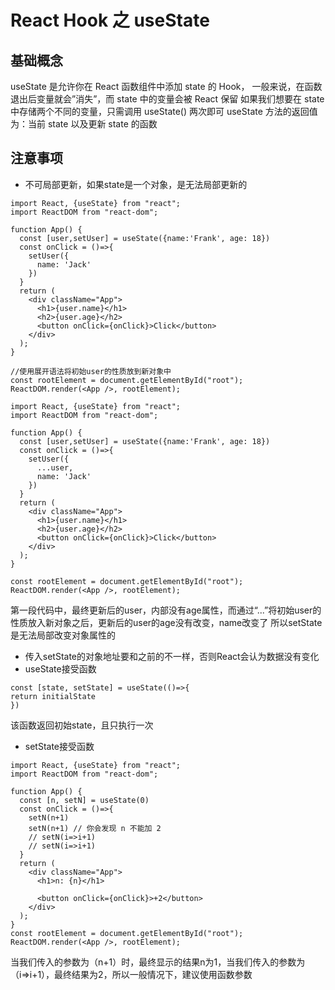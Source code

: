 # React Hook 之 useState
## 基础概念
useState 是允许你在 React 函数组件中添加 state 的 Hook，
一般来说，在函数退出后变量就会”消失”，而 state 中的变量会被 React 保留
如果我们想要在 state 中存储两个不同的变量，只需调用 useState() 两次即可
useState 方法的返回值为：当前 state 以及更新 state 的函数
## 注意事项
+ 不可局部更新，如果state是一个对象，是无法局部更新的
```
import React, {useState} from "react";
import ReactDOM from "react-dom";

function App() {
  const [user,setUser] = useState({name:'Frank', age: 18})
  const onClick = ()=>{
    setUser({
      name: 'Jack'
    })
  }
  return (
    <div className="App">
      <h1>{user.name}</h1>
      <h2>{user.age}</h2>
      <button onClick={onClick}>Click</button>
    </div>
  );
}

//使用展开语法将初始user的性质放到新对象中
const rootElement = document.getElementById("root");
ReactDOM.render(<App />, rootElement);

import React, {useState} from "react";
import ReactDOM from "react-dom";

function App() {
  const [user,setUser] = useState({name:'Frank', age: 18})
  const onClick = ()=>{
    setUser({
      ...user,
      name: 'Jack'
    })
  }
  return (
    <div className="App">
      <h1>{user.name}</h1>
      <h2>{user.age}</h2>
      <button onClick={onClick}>Click</button>
    </div>
  );
}

const rootElement = document.getElementById("root");
ReactDOM.render(<App />, rootElement);
```
第一段代码中，最终更新后的user，内部没有age属性，而通过“...”将初始user的性质放入新对象之后，更新后的user的age没有改变，name改变了
所以setState是无法局部改变对象属性的
+ 传入setState的对象地址要和之前的不一样，否则React会认为数据没有变化
+ useState接受函数
```
const [state, setState] = useState(()=>{
return initialState
})
```
该函数返回初始state，且只执行一次
+ setState接受函数
```
import React, {useState} from "react";
import ReactDOM from "react-dom";

function App() {
  const [n, setN] = useState(0)
  const onClick = ()=>{
    setN(n+1)
    setN(n+1) // 你会发现 n 不能加 2
    // setN(i=>i+1)
    // setN(i=>i+1)
  }
  return (
    <div className="App">
      <h1>n: {n}</h1>
       
      <button onClick={onClick}>+2</button>
    </div>
  );
}
const rootElement = document.getElementById("root");
ReactDOM.render(<App />, rootElement);
```
当我们传入的参数为（n+1）时，最终显示的结果n为1，当我们传入的参数为（i=>i+1），最终结果为2，所以一般情况下，建议使用函数参数